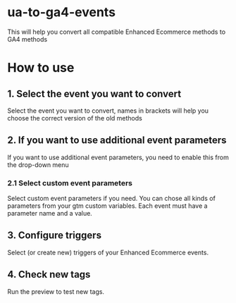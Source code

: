 # ua-to-ga4-events
This will help you convert all compatible Enhanced Ecommerce methods to GA4 methods

# How to use
## 1. Select the event you want to convert
Select the event you want to convert, names in brackets will help you choose the correct version of the old methods
## 2. If you want to use additional event parameters
If you want to use additional event parameters, you need to enable this from the drop-down menu
### 2.1 Select custom event parameters
Select custom event parameters if you need. You can chose all kinds of parameters from your gtm custom variables. Each event must have a parameter name and a value.
## 3. Configure triggers
Select (or create new) triggers of your Enhanced Ecommerce events.
## 4. Check new tags
Run the preview to test new tags.
